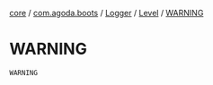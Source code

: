 [core](../../../index.md) / [com.agoda.boots](../../index.md) / [Logger](../index.md) / [Level](index.md) / [WARNING](./-w-a-r-n-i-n-g.md)

# WARNING

`WARNING`